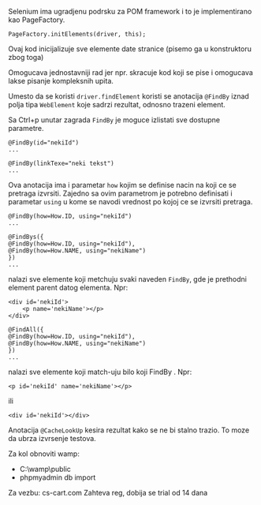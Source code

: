 Selenium ima ugradjenu podrsku za POM framework i to je implementirano kao PageFactory.

```
PageFactory.initElements(driver, this);
```

Ovaj kod inicijalizuje sve elemente date stranice (pisemo ga u konstruktoru zbog toga)

Omogucava jednostavniji rad jer npr. skracuje kod koji se pise i omogucava lakse pisanje kompleksnih upita.

Umesto da se koristi `driver.findElement` koristi se anotacija `@FindBy` iznad polja tipa `WebElement` koje sadrzi rezultat, odnosno trazeni element.

Sa Ctrl+p unutar zagrada `FindBy` je moguce izlistati sve dostupne parametre.

```
@FindBy(id="nekiId")
...

@FindBy(linkTexe="neki tekst")
...
```


Ova anotacija ima i parametar `how` kojim se definise nacin na koji ce se pretraga izvrsiti. Zajedno sa ovim parametrom je potrebno definisati i
parametar `using` u kome se navodi vrednost po kojoj ce se izvrsiti pretraga.

```
@FindBy(how=How.ID, using="nekiId")
...
```

```
@FindBys({
@FindBy(how=How.ID, using="nekiId"),
@FindBy(how=How.NAME, using="nekiName")
})
...
```
nalazi sve elemente koji metchuju svaki naveden `FindBy`, gde je prethodni element parent datog elementa. Npr:
```
<div id='nekiId'>
    <p name='nekiName'></p>
</div>
```



```
@FindAll({
@FindBy(how=How.ID, using="nekiId"),
@FindBy(how=How.NAME, using="nekiName")
})
...
```
nalazi sve elemente koji match-uju bilo koji FindBy . Npr: 
```
<p id='nekiId' name='nekiName'></p>
```
ili 
```
<div id='nekiId'></div>
```



Anotacija `@CacheLookUp` kesira rezultat kako se ne bi stalno trazio. To moze da ubrza izvrsenje testova.

Za kol obnoviti wamp:
- C:\wamp\public 
- phpmyadmin db import

Za vezbu: cs-cart.com
Zahteva reg, dobija se trial od 14 dana
